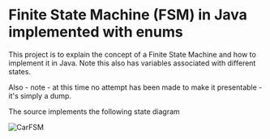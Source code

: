 # Finite State Machine (FSM) in Java implemented with enums

This project is to explain the concept of a Finite State Machine and how to implement it in Java. 
Note this also has variables associated with different states. 

Also - note - at this time no attempt has been made to make it presentable - it's simply a dump. 

The source implements the following state diagram 

![CarFSM](https://user-images.githubusercontent.com/15635388/185734998-b7309d86-6d70-42f3-9cb0-d38dd3023271.png)
